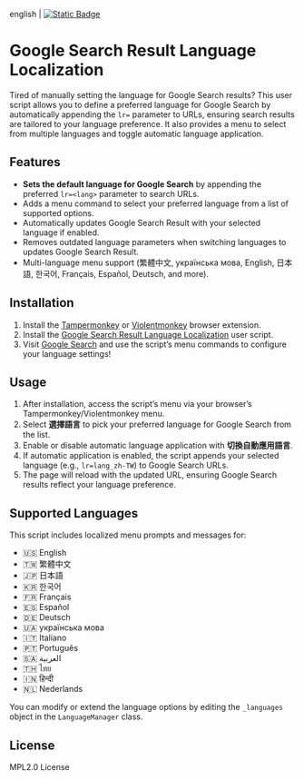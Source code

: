 english | [![Static Badge](https://img.shields.io/badge/lang-zh_tw-green)](https://github.com/Max46656/EverythingInGreasyFork/blob/main/%E7%9C%81%E5%8A%9B/GoogleSearchRsltLangLoc/README.zh-Hant.md)
# Google Search Result Language Localization

Tired of manually setting the language for Google Search results? This user script allows you to define a preferred language for Google Search by automatically appending the `lr=` parameter to URLs, ensuring search results are tailored to your language preference. It also provides a menu to select from multiple languages and toggle automatic language application.

## Features

* **Sets the default language for Google Search** by appending the preferred `lr=<lang>` parameter to search URLs.
* Adds a menu command to select your preferred language from a list of supported options.
* Automatically updates Google Search Result with your selected language if enabled.
* Removes outdated language parameters when switching languages to updates Google Search Result.
* Multi-language menu support (繁體中文, українська мова, English, 日本語, 한국어, Français, Español, Deutsch, and more).

## Installation

1. Install the [Tampermonkey](https://www.tampermonkey.net/) or [Violentmonkey](https://violentmonkey.github.io/) browser extension.
2. Install the [Google Search Result Language Localization](https://greasyfork.org/zh-TW/scripts/XXXXXX-language-manager) user script.
3. Visit [Google Search](https://www.google.com) and use the script’s menu commands to configure your language settings!

## Usage

1. After installation, access the script’s menu via your browser’s Tampermonkey/Violentmonkey menu.
2. Select **選擇語言** to pick your preferred language for Google Search from the list.
3. Enable or disable automatic language application with **切換自動應用語言**.
4. If automatic application is enabled, the script appends your selected language (e.g., `lr=lang_zh-TW`) to Google Search URLs.
5. The page will reload with the updated URL, ensuring Google Search results reflect your language preference.

## Supported Languages

This script includes localized menu prompts and messages for:
- 🇺🇸 English
- 🇹🇼 繁體中文
- 🇯🇵 日本語
- 🇰🇷 한국어
- 🇫🇷 Français
- 🇪🇸 Español
- 🇩🇪 Deutsch
- 🇺🇦 українська мова
- 🇮🇹 Italiano
- 🇵🇹 Português
- 🇸🇦 العربية
- 🇹🇭 ไทย
- 🇮🇳 हिन्दी
- 🇳🇱 Nederlands

You can modify or extend the language options by editing the `_languages` object in the `LanguageManager` class.

## License

MPL2.0 License
